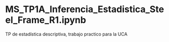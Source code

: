 # MS_TP1A_Inferencia_Estadistica_Steel_Frame_R1.ipynb
TP de estadística descriptiva, trabajo practico para la UCA
